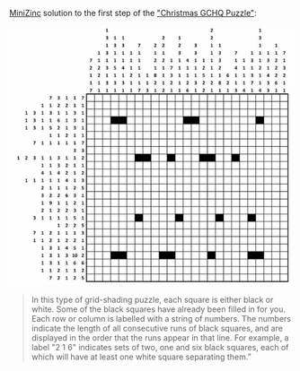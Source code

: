 [MiniZinc](http://www.minizinc.org/) solution to the first step of the ["Christmas GCHQ Puzzle"](http://www.telegraph.co.uk/news/uknews/12041894/GCHQ-Christmas-card-question-Do-you-know-the-puzzle-answer.html):

![](img/puzzle.jpg)

> In this type of grid-shading puzzle, each square is either black or white. 
> Some of the black squares have already been filled in for you.
> Each row or column is labelled with a string of numbers. 
> The numbers indicate the length of all consecutive runs of black squares, and are displayed in the order that the runs appear in that line. 
> For example, a label "2 1 6" indicates sets of two, one and six black squares, 
> each of which will have at least one white square separating them.”

